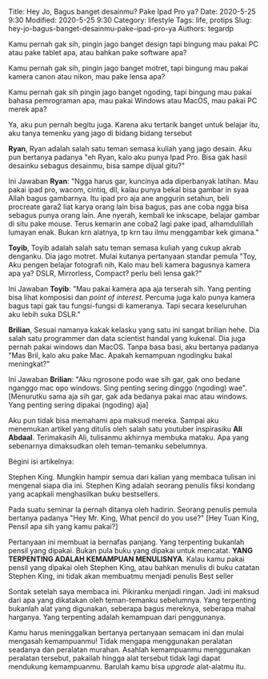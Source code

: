 Title: Hey Jo, Bagus banget desainmu? Pake Ipad Pro ya?
Date: 2020-5-25 9:30
Modified: 2020-5-25 9:30
Category: lifestyle
Tags: life, protips
Slug: hey-jo-bagus-banget-desainmu-pake-ipad-pro-ya
Authors: tegardp

Kamu pernah gak sih, pingin jago banget design tapi bingung mau pakai PC atau pake tablet apa, atau bahkan pake software apa? 

Kamu pernah gak sih, pingin jago banget motret, tapi bingung mau pakai kamera canon atau nikon, mau pake lensa apa?

Kamu pernah gak sih pingin jago banget ngoding, tapi bingung mau pakai bahasa pemrograman apa, mau pakai Windows atau MacOS, mau pakai PC merek apa?

Ya, aku pun pernah begitu juga. Karena aku tertarik banget untuk belajar itu, aku tanya temenku yang jago di bidang bidang tersebut

**Ryan**, Ryan adalah salah satu teman semasa kuliah yang jago desain. Aku pun bertanya padanya "eh Ryan, kalo aku punya Ipad Pro. Bisa gak hasil desainku sebagus desainmu, bisa sampe dijual gitu?"

Ini Jawaban **Ryan**: "Ngga harus gar, kuncinya ada diperbanyak latihan. Mau pakai ipad pro, wacom, cintiq, dll, kalau punya bekal bisa gambar in syaa Allah bagus gambarnya. Itu ipad pro aja ane anggurin setahun, beli procreate gara2 liat karya orang lain bisa bagus, pas ane coba ngga bisa sebagus punya orang lain. Ane nyerah, kembali ke inkscape, belajar gambar di situ pake mouse. Terus kemarin ane coba2 lagi pake ipad, alhamdulillah lumayan enak. Bukan krn alatnya, tp krn tau ilmu menggambar kek gimana."

**Toyib**, Toyib adalah salah satu teman semasa kuliah yang cukup akrab denganku. Dia jago motret. Mulai kutanya pertanyaan standar pemula "Toy, Aku pengen belajar fotografi nih, Kalo mau beli kamera bagusnya kamera apa ya? DSLR, Mirrorless, Compact? perlu beli lensa gak?"

Ini Jawaban **Toyib**: "Mau pakai kamera apa aja terserah sih. Yang penting bisa lihat komposisi dan *point of interest*. Percuma juga kalo punya kamera bagus tapi gak tau fungsi-fungsi di kameranya. Tapi secara keseluruhan aku lebih suka DSLR."

**Brilian**, Sesuai namanya kakak kelasku yang satu ini sangat brilian hehe. Dia salah satu programmer dan data scientist handal yang kukenal. Dia juga pernah pakai windows dan MacOS. Tanpa basa basi, aku bertanya padanya "Mas Bril, kalo aku pake Mac. Apakah kemampuan ngodingku bakal meningkat?"

Ini Jawaban **Brilian**: "Aku ngrosone podo wae sih gar, gak ono bedane nganggo mac opo windows. Sing penting sering dinggo (ngoding) wae". [Menurutku sama aja sih gar, gak ada bedanya pakai mac atau windows. Yang penting sering dipakai (ngoding) aja]

Aku pun tidak bisa memahami apa maksud mereka. Sampai aku menemukan artikel yang ditulis oleh salah satu youtuber inspirasiku **Ali Abdaal**. Terimakasih Ali, tulisanmu akhirnya membuka mataku. Apa yang sebenarnya dimaksudkan oleh teman-temanku sebelumnya.

Begini isi artikelnya:

Stephen King. Mungkin hampir semua dari kalian yang membaca tulisan ini mengenal siapa dia ini. Stephen King adalah seorang penulis fiksi kondang yang acapkali menghasilkan buku bestsellers.

Pada suatu seminar Ia pernah ditanya oleh hadirin. Seorang penulis pemula bertanya padanya "Hey Mr. King, What pencil do you use?" [Hey Tuan King, Pensil apa sih yang kamu pakai?]

Pertanyaan ini membuat ia bernafas panjang. Yang terpenting bukanlah pensil yang dipakai. Bukan pula buku yang dipakai untuk mencatat. **YANG TERPENTING ADALAH KEMAMPUAN MENULISNYA**. Kalau kamu pakai pensil yang dipakai oleh Stephen King, atau bahkan menulis di buku catatan Stephen King, ini tidak akan membuatmu menjadi penulis Best seller

Sontak setelah saya membaca ini. Pikiranku menjadi ringan. Jadi ini maksud dari apa yang dikatakan oleh teman-temanku sebelumnya. Yang terpenting bukanlah alat yang digunakan, seberapa bagus mereknya, seberapa mahal harganya. Yang terpenting adalah kemampuan dari penggunanya.

Kamu harus meninggalkan bertanya pertanyaan semacam ini dan mulai mengasah kemampuanmu! Tidak mengapa menggunakan peralatan seadanya dan peralatan murahan. Asahlah kemampuanmu menggunakan peralatan tersebut, pakailah hingga alat tersebut tidak lagi dapat mendukung kemampuanmu. Barulah kamu bisa *upgrade* alat-alatmu itu.


